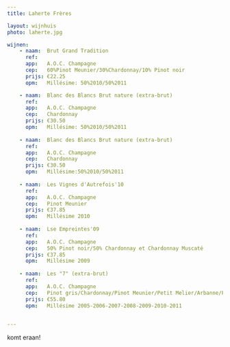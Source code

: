 ```yaml
---
title: Laherte Frères

layout: wijnhuis
photo: laherte.jpg

wijnen:
    - naam:  Brut Grand Tradition
      ref:   
      app:   A.O.C. Champagne
      cep:   60%Pinot Meunier/30%Chardonnay/10% Pinot noir
      prijs: €22.25
      opm:   Millésime: 50%2010/50%2011

    - naam:  Blanc des Blancs Brut nature (extra-brut)
      ref:   
      app:   A.O.C. Champagne
      cep:   Chardonnay
      prijs: €30.50
      opm:   Millésime: 50%2010/50%2011
      
    - naam:  Blanc des Blancs Brut nature (extra-brut)
      ref:   
      app:   A.O.C. Champagne
      cep:   Chardonnay
      prijs: €30.50
      opm:   Millésime:50%2010/50%2011
      
    - naam:  Les Vignes d'Autrefois'10
      ref:   
      app:   A.O.C. Champagne
      cep:   Pinot Meunier
      prijs: €37.85
      opm:   Millésime 2010
      
    - naam:  Lse Empreintes'09
      ref:   
      app:   A.O.C. Champagne
      cep:   50% Pinot noir/50% Chardonnay et Chardonnay Muscaté
      prijs: €37.85
      opm:   Millésime 2009
      
    - naam:  Les "7" (extra-brut)
      ref:
      app:   A.O.C. Champagne
      cep:   Pinot gris/Chardonnay/Pinot Meunier/Petit Melier/Arbanne/Pinot noir/Pinot blanc
      prijs: €55.80
      opm:   Millésime 2005-2006-2007-2008-2009-2010-2011

 
---
```

komt eraan!


